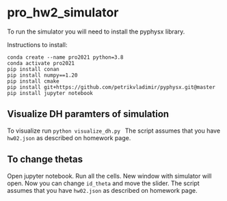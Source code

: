 # pro_hw2_simulator
To run the simulator you will need to install the pyphysx library.

Instructions to install:
```
conda create --name pro2021 python=3.8
conda activate pro2021
pip install conan
pip install numpy==1.20
pip install cmake
pip install git+https://github.com/petrikvladimir/pyphysx.git@master
pip install jupyter notebook
```

## Visualize DH paramters of simulation
To visualize run
```python visualize_dh.py ```
The script assumes that you have `hw02.json` as described on homework page.

## To change thetas
Open jupyter notebook. Run all the cells. New window with simulator will open. Now you can change `id_theta` and move the slider.
The script assumes that you have `hw02.json` as described on homework page.
